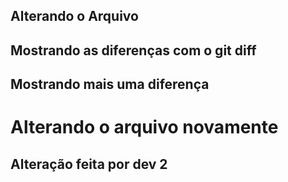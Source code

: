 ## Alterando o Arquivo
## Mostrando as diferenças com o git diff
## Mostrando mais uma diferença 
<h1>Alterando o arquivo novamente</h1>  
<h2>Alteração feita por dev 2</h2>